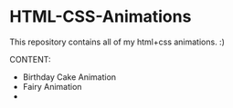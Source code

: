 # HTML-CSS-Animations
This repository contains all of my html+css animations. :)

CONTENT:
- Birthday Cake Animation
- Fairy Animation
- 
